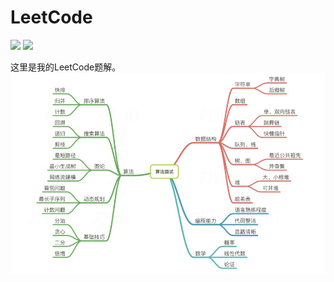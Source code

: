 # LeetCode
![](https://img.shields.io/badge/language-python-green)
![](https://img.shields.io/badge/language-C++-blue)

这里是我的LeetCode题解。
![](assets/overview.jpg)